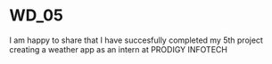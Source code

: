 # WD_05
I am happy to share that I have succesfully completed my 5th project creating a weather app as an intern at PRODIGY INFOTECH
